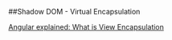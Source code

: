 ##Shadow DOM - Virtual Encapsulation

[Angular explained: What is View Encapsulation](https://medium.com/codex/angular-explained-what-is-view-encapsulation-a9ad905456b)
